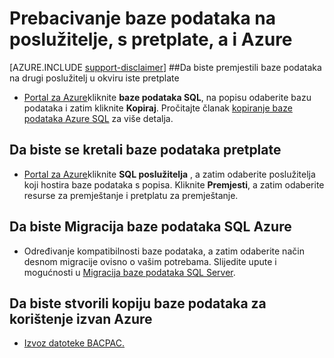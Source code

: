 <properties
    pageTitle="Premještanje baze podataka između poslužitelja, s pretplate, a i Azure."
    description="Brze korake da biste kopirali, premjestite i Migracija podataka i bazama podataka u bazi podataka SQL Azure."
    services="sql-database"
    documentationCenter=""
    authors="v-shysun"
    manager="felixwu"
    editor=""/>

<tags
    ms.service="sql-database"
    ms.workload="data-management"
    ms.tgt_pltfrm="na"
    ms.devlang="na"
    ms.topic="article"
    ms.date="09/13/2016"
    ms.author="v-shysun"/>

# <a name="move-databases-between-servers-between-subscriptions-and-in-and-out-of-azure"></a>Prebacivanje baze podataka na poslužitelje, s pretplate, a i Azure

[AZURE.INCLUDE [support-disclaimer](../../includes/support-disclaimer.md)]
##<a name="to-move-a-database-to-a-different-server-in-the-same-subscription"></a>Da biste premjestili baze podataka na drugi poslužitelj u okviru iste pretplate
- [Portal za Azure](https://portal.azure.com)kliknite **baze podataka SQL**, na popisu odaberite bazu podataka i zatim kliknite **Kopiraj**. Pročitajte članak [kopiranje baze podataka Azure SQL](sql-database-copy.md) za više detalja.

## <a name="to-move-a-database-between-subscriptions"></a>Da biste se kretali baze podataka pretplate
- [Portal za Azure](https://portal.azure.com)kliknite **SQL poslužitelja** , a zatim odaberite poslužitelja koji hostira baze podataka s popisa. Kliknite **Premjesti**, a zatim odaberite resurse za premještanje i pretplatu za premještanje.

## <a name="to-migrate-a-sql-database-into-azure"></a>Da biste Migracija baze podataka SQL Azure
- Određivanje kompatibilnosti baze podataka, a zatim odaberite način desnom migracije ovisno o vašim potrebama. Slijedite upute i mogućnosti u [Migracija baze podataka SQL Server](sql-database-cloud-migrate.md).

## <a name="to-create-a-copy-of-a-database-for-use-outside-of-azure"></a>Da biste stvorili kopiju baze podataka za korištenje izvan Azure
- [Izvoz datoteke BACPAC.](sql-database-export.md)
